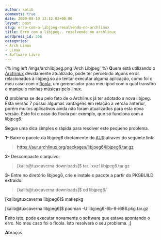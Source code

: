```yaml
---
author: kalib
comments: true
date: 2009-08-19 13:12:02+00:00
layout: post
slug: erro-com-a-libjpeg-resolvendo-no-archlinux
title: Erro com a libjpeg.. resolvendo no archlinux
wordpress_id: 556
categories:
- Arch Linux
- Linux
- Software Livre
---
```

{% img left /imgs/archlibjpeg.png 'Arch Libjpeg' %}
**Q**uem está utilizando o [Archlinux](https://archlinux.org) devidamente atualizado, pode ter percebido alguns erros relacionados à libjpeg.so ao tentar executar alguma aplicação, como foi o meu caso com o [floola](https://www.floola.com), um gerenciador para meu ipod com o qual transfiro e manipulo minhas músicas pelo linux.

**O** problema se deu pelo fato de o Archlinux já ter adotado a nova libjpeg. Esta versão 7 possui algumas vantagens em relação a versão anterior, porém muitos aplicativos ainda não foram atualizados para esta nova versão. Este foi o caso do floola por exemplo, que só funciona com a libjpeg6.

**S**egue uma dica simples e rápida para resolver este pequeno problema.

**1-** Baixe o pacote da libjpeg6 diretamente do [AUR](https://aur.archlinux.org) através do seguinte link:


> https://aur.archlinux.org/packages/libjpeg6/libjpeg6.tar.gz


**2-** Descompacte o arquivo:


> [kalib@tuxcaverna downloads]$ tar -xvzf libjpeg6.tar.gz


**3-** Entre no diretório libjpeg6, crie e instale o pacote a partir do PKGBUILD extraído:


> [kalib@tuxcaverna downloads]$ cd libjpeg6/

[kalib@tuxcaverna libjpeg6]$ makepkg

[kalib@tuxcaverna libjpeg6]$ pacman -U libjpeg6-6b-6-i686.pkg.tar.gz


**F**eito isto, pode executar novamente o software que estava apontando o erro. No meu caso foi o floola. Isto resolverá o seu problema. ;]

**A**braços